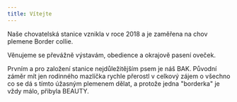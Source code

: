 ```yaml
---
title: Vítejte
---
```

Naše chovatelská stanice vznikla v roce 2018 a je zaměřena na chov plemene Border collie.

Věnujeme se převážně výstavám, obedience a okrajově pasení oveček.

Prvním a pro založení stanice nejdůležitějším psem je náš BAK. Původní záměr mít jen rodinného mazlíčka rychle přerostl v celkový zájem o všechno co se dá s tímto úžasným plemenem dělat, a protože jedna "borderka" je vždy málo, přibyla BEAUTY.
